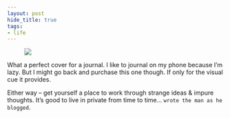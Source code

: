 ```yaml
---
layout: post
hide_title: true
tags:
- life
---
```

<figure class="tmblr-full" data-orig-height="1280" data-orig-width="1280"><img src="https://66.media.tumblr.com/620045db090eae5e84a42f6f25b3b79a/tumblr_pio9cwJ3TJ1tw1dop_540.jpg" data-orig-height="1280" data-orig-width="1280"></figure>

What a perfect cover for a journal. I like to journal on my phone because I’m lazy. But I might go back and purchase this one though. If only for the visual cue it provides.

Either way – get yourself a place to work through strange ideas & impure thoughts. It’s good to live in private from time to time... `wrote the man as he blogged`.
